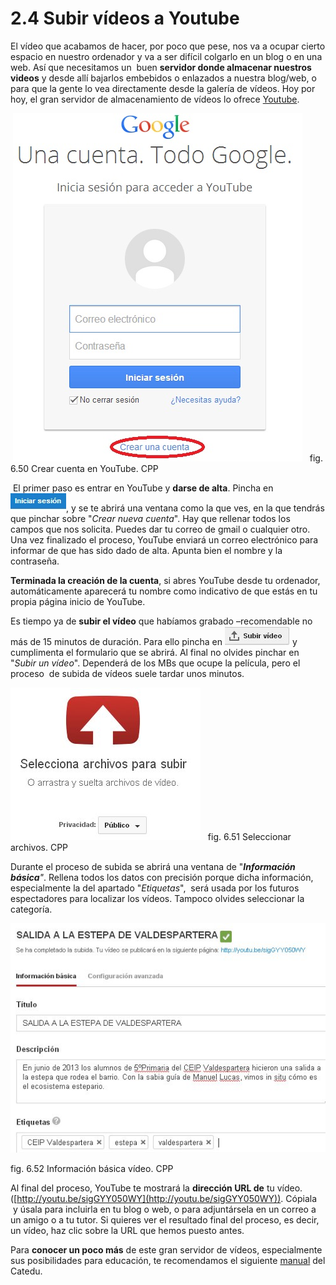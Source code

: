 # 2.4 Subir vídeos a Youtube

El vídeo que acabamos de hacer, por poco que pese, nos va a ocupar cierto espacio en nuestro ordenador y va a ser difícil colgarlo en un blog o en una web. Así que necesitamos un  buen **servidor donde almacenar nuestros videos** y desde allí bajarlos embebidos o enlazados a nuestra blog/web, o para que la gente lo vea directamente desde la galería de vídeos. Hoy por hoy, el gran servidor de almacenamiento de vídeos lo ofrece [Youtube](http://www.youtube.com/ "YouTube").


 ![Ventana Crear nueva cuenta en Youtube](img/crearcuentayoutube.jpg "Crear nueva cuenta en Youtube")   fig. 6.50 Crear cuenta en YouTube. CPP



 El primer paso es entrar en YouTube y **darse de alta**. Pincha en ![Botón Iniciar sesión en Youtube](img/iniciarsesionyoutube.jpg "Botón Iniciar Sesión en Youtube"), y se te abrirá una ventana como la que ves, en la que tendrás que pinchar sobre "_Crear nueva cuenta_". Hay que rellenar todos los campos que nos solicita. Puedes dar tu correo de gmail o cualquier otro. Una vez finalizado el proceso, YouTube enviará un correo electrónico para informar de que has sido dado de alta. Apunta bien el nombre y la contraseña.


**Terminada la creación de la cuenta**, si abres YouTube desde tu ordenador, automáticamente aparecerá tu nombre como indicativo de que estás en tu propia página inicio de YouTube.


Es tiempo ya de **subir el vídeo** que habíamos grabado –recomendable no más de 15 minutos de duración. Para ello pincha en ![Comando Subir vídeo en Youtube](img/subirvideoyoutube.jpg "Subir vídeo en Youtube") y cumplimenta el formulario que se abrirá. Al final no olvides pinchar en "_Subir un vídeo_". Dependerá de los MBs que ocupe la película, pero el proceso  de subida de vídeos suele tardar unos minutos.



![Venta en Youtube para seleccionar archivos para subir](img/seleccionarchivossubiryoutube.jpg "Archivos para subir en Youtube")   fig. 6.51 Seleccionar archivos. CPP


Durante el proceso de subida se abrirá una ventana de "_**Información básica**"_. Rellena todos los datos con precisión porque dicha información, especialmente la del apartado "_Etiquetas_",  será usada por los futuros espectadores para localizar los vídeos. Tampoco olvides seleccionar la categoría.


![Ventana informativa sobre las características de los vídeos subidos a Youtube](img/informacionsubirvideos.jpg "Información básica vídeos subidos a Youtube")  


fig. 6.52 Información básica vídeo. CPP

Al final del proceso, YouTube te mostrará la **dirección URL de** tu vídeo.([http://youtu.be/sigGYY050WY](http://youtu.be/sigGYY050WY)). Cópiala  y úsala para incluirla en tu blog o web, o para adjuntársela en un correo a un amigo o a tu tutor. Si quieres ver el resultado final del proceso, es decir, un vídeo, haz clic sobre la URL que hemos puesto antes.

Para **conocer un poco más** de este gran servidor de vídeos, especialmente sus posibilidades para educación, te recomendamos el siguiente [manual](http://www.catedu.es/facilytic/2013/10/19/youtube/ "Manual sobre utilidades de Youtube") del Catedu. 

